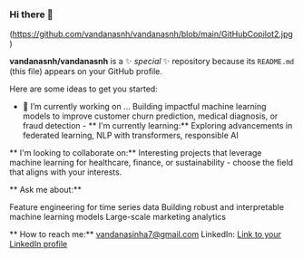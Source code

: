 ### Hi there 👋

(https://github.com/vandanasnh/vandanasnh/blob/main/GitHubCopilot2.jpg)

**vandanasnh/vandanasnh** is a ✨ _special_ ✨ repository because its `README.md` (this file) appears on your GitHub profile.

Here are some ideas to get you started:

- 🔭 I’m currently working on ... Building impactful machine learning models to improve customer churn prediction, medical diagnosis, or fraud detection -
** I'm currently learning:** Exploring advancements in federated learning, NLP with transformers, responsible AI 

** I'm looking to collaborate on:** Interesting projects that leverage machine learning for healthcare, finance, or sustainability - choose the field that aligns with your interests.

** Ask me about:**

Feature engineering for time series data
Building robust and interpretable machine learning models
Large-scale marketing analytics

** How to reach me:** vandanasinha7@gmail.com 
LinkedIn: [Link to your LinkedIn profile](https://www.linkedin.com/in/vandana-sinha18/) 

